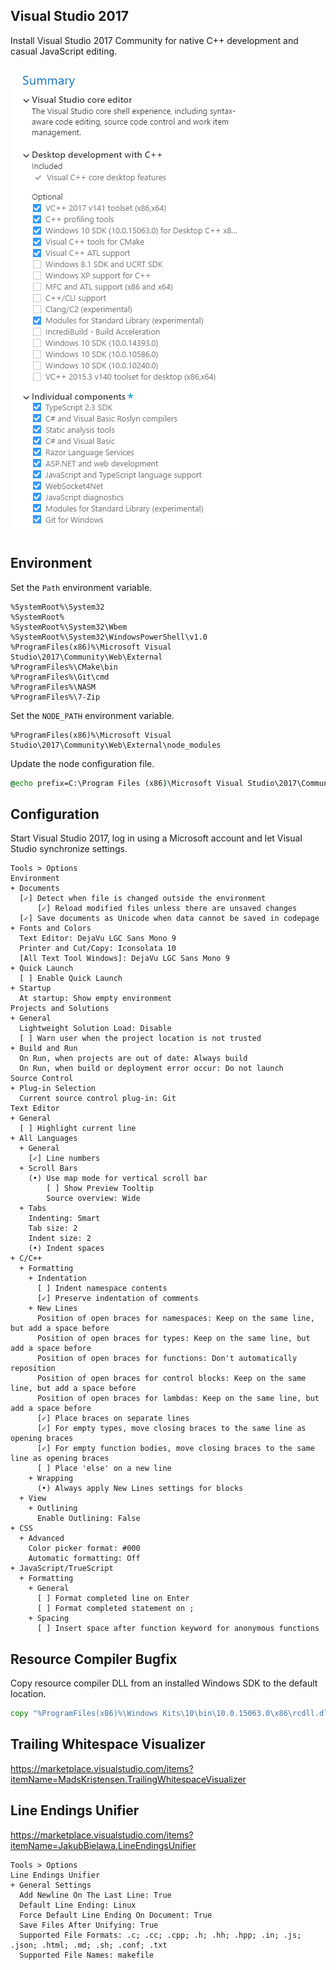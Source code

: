 ﻿## Visual Studio 2017
Install Visual Studio 2017 Community for native C++ development and casual JavaScript editing.

![Configuration](vs2017.png)

## Environment
Set the `Path` environment variable.

```
%SystemRoot%\System32
%SystemRoot%
%SystemRoot%\System32\Wbem
%SystemRoot%\System32\WindowsPowerShell\v1.0
%ProgramFiles(x86)%\Microsoft Visual Studio\2017\Community\Web\External
%ProgramFiles%\CMake\bin
%ProgramFiles%\Git\cmd
%ProgramFiles%\NASM
%ProgramFiles%\7-Zip
```

Set the `NODE_PATH` environment variable.

```
%ProgramFiles(x86)%\Microsoft Visual Studio\2017\Community\Web\External\node_modules
```

Update the node configuration file.

```cmd
@echo prefix=C:\Program Files (x86)\Microsoft Visual Studio\2017\Community\Web\External > %UserProfile%\.npmrc
```

## Configuration
Start Visual Studio 2017, log in using a Microsoft account and let Visual Studio synchronize settings.

```
Tools > Options
Environment
+ Documents
  [✓] Detect when file is changed outside the environment
      [✓] Reload modified files unless there are unsaved changes
  [✓] Save documents as Unicode when data cannot be saved in codepage
+ Fonts and Colors
  Text Editor: DejaVu LGC Sans Mono 9
  Printer and Cut/Copy: Iconsolata 10
  [All Text Tool Windows]: DejaVu LGC Sans Mono 9
+ Quick Launch
  [ ] Enable Quick Launch
+ Startup
  At startup: Show empty environment
Projects and Solutions
+ General
  Lightweight Solution Load: Disable
  [ ] Warn user when the project location is not trusted
+ Build and Run
  On Run, when projects are out of date: Always build
  On Run, when build or deployment error occur: Do not launch
Source Control
+ Plug-in Selection
  Current source control plug-in: Git
Text Editor
+ General
  [ ] Highlight current line
+ All Languages
  + General
    [✓] Line numbers
  + Scroll Bars
    (•) Use map mode for vertical scroll bar
        [ ] Show Preview Tooltip
        Source overview: Wide
  + Tabs
    Indenting: Smart
    Tab size: 2
    Indent size: 2
    (•) Indent spaces
+ C/C++
  + Formatting
    + Indentation
      [ ] Indent namespace contents
      [✓] Preserve indentation of comments
    + New Lines
      Position of open braces for namespaces: Keep on the same line, but add a space before
      Position of open braces for types: Keep on the same line, but add a space before
      Position of open braces for functions: Don't automatically reposition
      Position of open braces for control blocks: Keep on the same line, but add a space before
      Position of open braces for lambdas: Keep on the same line, but add a space before
      [✓] Place braces on separate lines
      [✓] For empty types, move closing braces to the same line as opening braces
      [✓] For empty function bodies, move closing braces to the same line as opening braces
      [ ] Place 'else' on a new line
    + Wrapping
      (•) Always apply New Lines settings for blocks
  + View
    + Outlining
      Enable Outlining: False
+ CSS
  + Advanced
    Color picker format: #000
    Automatic formatting: Off
+ JavaScript/TrueScript
  + Formatting
    + General
      [ ] Format completed line on Enter
      [ ] Format completed statement on ;
    + Spacing
      [ ] Insert space after function keyword for anonymous functions
```

## Resource Compiler Bugfix
Copy resource compiler DLL from an installed Windows SDK to the default location.

```cmd
copy "%ProgramFiles(x86)%\Windows Kits\10\bin\10.0.15063.0\x86\rcdll.dll" "%ProgramFiles(x86)%\Windows Kits\10\bin\x86\rcdll.dll"
```

## Trailing Whitespace Visualizer
<https://marketplace.visualstudio.com/items?itemName=MadsKristensen.TrailingWhitespaceVisualizer>

## Line Endings Unifier
<https://marketplace.visualstudio.com/items?itemName=JakubBielawa.LineEndingsUnifier>

```
Tools > Options
Line Endings Unifier
+ General Settings
  Add Newline On The Last Line: True
  Default Line Ending: Linux
  Force Default Line Ending On Document: True
  Save Files After Unifying: True
  Supported File Formats: .c; .cc; .cpp; .h; .hh; .hpp; .in; .js; .json; .html; .md; .sh; .conf; .txt
  Supported File Names: makefile
```
